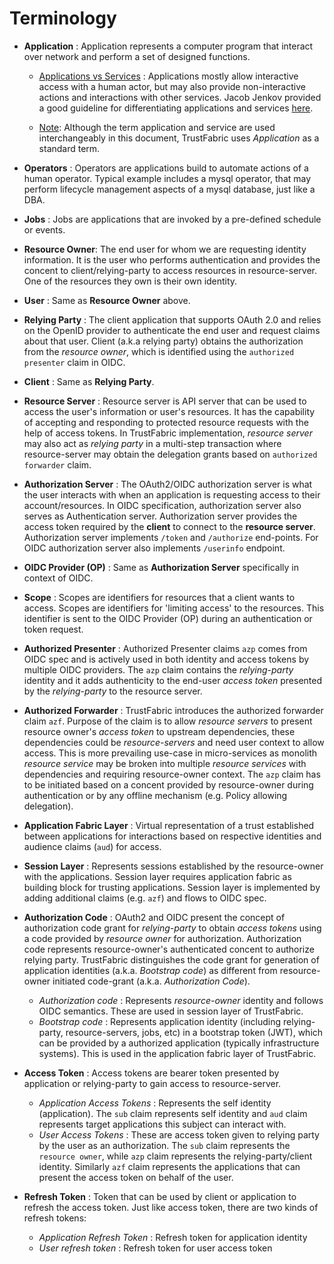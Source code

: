 # Terminology

* **Application** : Application represents a computer program that interact over network and perform a set of designed functions.

    * <u>Applications vs Services</u> : Applications mostly allow interactive access with a human actor, but may also provide non-interactive actions and interactions with other services.  Jacob Jenkov provided a good guideline for differentiating applications and services [here](http://tutorials.jenkov.com/soa/services-applications.html).

    * <u>Note</u>: Although the term application and service are used interchangeably in this document, TrustFabric uses *Application* as a standard term.  

* **Operators** : Operators are applications build to automate actions of a human operator. Typical example includes a mysql operator, that may perform lifecycle management aspects of a mysql database, just like a DBA.


* **Jobs** : Jobs are applications that are invoked by a pre-defined schedule or events.

* **Resource Owner**: The end user for whom we are requesting identity information. It is the user who performs authentication and provides the concent to client/relying-party to access resources in resource-server. One of the resources they own is their own identity.

* **User** : Same as **Resource Owner** above.

* **Relying Party** :  The client application that supports OAuth 2.0 and relies on the OpenID provider to authenticate the end user and request claims about that user. Client (a.k.a relying party) obtains the authorization from the *resource owner*, which is identified using the `authorized presenter` claim in OIDC.

* **Client** : Same as **Relying Party**.

* **Resource Server** : Resource server is API server that can be used to access the user's information or user's resources. It has the capability of accepting and responding to protected resource requests with the help of access tokens. In TrustFabric implementation, *resource server* may also act as *relying party* in a multi-step transaction where resource-server may obtain the delegation grants based on `authorized forwarder` claim.

* **Authorization Server** : The OAuth2/OIDC authorization server is what the user interacts with when an application is requesting access to their account/resources. In OIDC specification, authorization server also serves as Authentication server. Authorization server provides the access token required by the **client** to connect to the **resource server**. Authorization server implements `/token` and `/authorize` end-points. For OIDC authorization server also implements `/userinfo` endpoint.

* **OIDC Provider (OP)** : Same as **Authorization Server** specifically in context of OIDC.

* **Scope** : Scopes are identifiers for resources that a client wants to access. Scopes are identifiers for 'limiting access' to the resources. This identifier is sent to the OIDC Provider (OP) during an authentication or token request.

* **Authorized Presenter** : Authorized Presenter claims `azp` comes from OIDC spec and is actively used in both identity and access tokens by multiple OIDC providers. The `azp` claim contains the *relying-party* identity and it adds authenticity to the end-user *access token* presented by the *relying-party* to the resource server.

* **Authorized Forwarder** : TrustFabric introduces the authorized forwarder claim `azf`. Purpose of the claim is to allow *resource servers* to present resource owner's *access token* to upstream dependencies, these dependencies could be *resource-servers* and need user context to allow access. This is more prevailing use-case in micro-services as monolith *resource service* may be broken into multiple *resource services* with dependencies and requiring resource-owner context. The `azp` claim has to be initiated based on a concent provided by resource-owner during authentication or by any offline mechanism (e.g. Policy allowing delegation).


* **Application Fabric Layer** : Virtual representation of a trust established between applications for interactions based on respective identities and audience claims (`aud`) for access.

* **Session Layer** : Represents sessions established by the resource-owner with the applications. Session layer requires application fabric as building block for trusting applications. Session layer is implemented by adding additional claims (e.g. `azf`) and flows to OIDC spec.

* **Authorization Code** : OAuth2 and OIDC present the concept of authorization code grant for *relying-party* to obtain *access tokens* using a code provided by *resource owner* for authorization. Authorization code represents resource-owner's authenticated concent to authorize relying party. TrustFabric distinguishes the code grant for generation of application identities (a.k.a. *Bootstrap code*) as different from resource-owner initiated code-grant (a.k.a. *Authorization Code*). 
    *   *Authorization code* : Represents *resource-owner* identity and follows OIDC semantics. These are used in session layer of TrustFabric.
    *   *Bootstrap code* : Represents application identity (including relying-party, resource-servers, jobs, etc) in a bootstrap token (JWT), which can be provided by a authorized application (typically infrastructure systems). This is used in the application fabric layer of TrustFabric.

* **Access Token** : Access tokens are bearer token presented by application or relying-party to gain access to resource-server.
    *   *Application Access Tokens* : Represents the self identity (application). The `sub` claim represents self identity and `aud` claim represents target applications this subject can interact with.
    *   *User Access Tokens* : These are access token given to relying party by the user as an authorization. The `sub` claim represents the `resource owner`, while `azp` claim represents the relying-party/client identity. Similarly `azf` claim represents the applications that can present the access token on behalf of the user.

* **Refresh Token** : Token that can be used by client or application to refresh the access token. Just like access token, there are two kinds of refresh tokens:
    *   *Application Refresh Token* : Refresh token for application identity
    *   *User refresh token* : Refresh token for user access token
